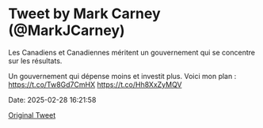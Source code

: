 # Tweet by Mark Carney (@MarkJCarney)

Les Canadiens et Canadiennes méritent un gouvernement qui se concentre sur les résultats.

Un gouvernement qui dépense moins et investit plus. Voici mon plan : https://t.co/Tw8Gd7CmHX https://t.co/Hh8XxZyMQV

Date: 2025-02-28 16:21:58

[Original Tweet](https://x.com/MarkJCarney/status/1895509759668969794)
